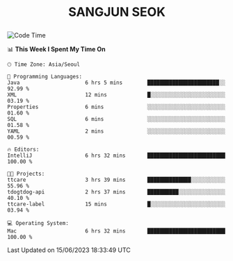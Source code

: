 <h1>
 <p align="center">
   SANGJUN SEOK
 </p>
</h1>

<!--START_SECTION:waka-->
![Code Time](http://img.shields.io/badge/Code%20Time-2%2C628%20hrs%2043%20mins-blue)

📊 **This Week I Spent My Time On** 

```text
🕑︎ Time Zone: Asia/Seoul

💬 Programming Languages: 
Java                     6 hrs 5 mins        ███████████████████████░░   92.99 % 
XML                      12 mins             █░░░░░░░░░░░░░░░░░░░░░░░░   03.19 % 
Properties               6 mins              ░░░░░░░░░░░░░░░░░░░░░░░░░   01.60 % 
SQL                      6 mins              ░░░░░░░░░░░░░░░░░░░░░░░░░   01.58 % 
YAML                     2 mins              ░░░░░░░░░░░░░░░░░░░░░░░░░   00.59 % 

🔥 Editors: 
IntelliJ                 6 hrs 32 mins       █████████████████████████   100.00 % 

🐱‍💻 Projects: 
ttcare                   3 hrs 39 mins       ██████████████░░░░░░░░░░░   55.96 % 
tdogtdog-api             2 hrs 37 mins       ██████████░░░░░░░░░░░░░░░   40.10 % 
ttcare-label             15 mins             █░░░░░░░░░░░░░░░░░░░░░░░░   03.94 % 

💻 Operating System: 
Mac                      6 hrs 32 mins       █████████████████████████   100.00 % 
```


 Last Updated on 15/06/2023 18:33:49 UTC
<!--END_SECTION:waka-->
